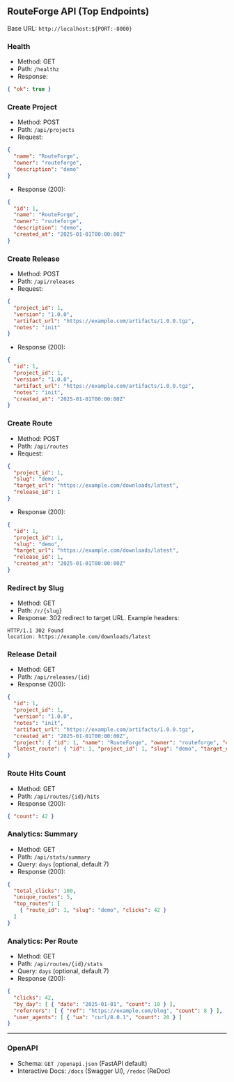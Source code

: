 ## RouteForge API (Top Endpoints)

Base URL: `http://localhost:${PORT:-8000}`

### Health

- Method: GET
- Path: `/healthz`
- Response:

```json
{ "ok": true }
```

### Create Project

- Method: POST
- Path: `/api/projects`
- Request:

```json
{
  "name": "RouteForge",
  "owner": "routeforge",
  "description": "demo"
}
```

- Response (200):

```json
{
  "id": 1,
  "name": "RouteForge",
  "owner": "routeforge",
  "description": "demo",
  "created_at": "2025-01-01T00:00:00Z"
}
```

### Create Release

- Method: POST
- Path: `/api/releases`
- Request:

```json
{
  "project_id": 1,
  "version": "1.0.0",
  "artifact_url": "https://example.com/artifacts/1.0.0.tgz",
  "notes": "init"
}
```

- Response (200):

```json
{
  "id": 1,
  "project_id": 1,
  "version": "1.0.0",
  "artifact_url": "https://example.com/artifacts/1.0.0.tgz",
  "notes": "init",
  "created_at": "2025-01-01T00:00:00Z"
}
```

### Create Route

- Method: POST
- Path: `/api/routes`
- Request:

```json
{
  "project_id": 1,
  "slug": "demo",
  "target_url": "https://example.com/downloads/latest",
  "release_id": 1
}
```

- Response (200):

```json
{
  "id": 1,
  "project_id": 1,
  "slug": "demo",
  "target_url": "https://example.com/downloads/latest",
  "release_id": 1,
  "created_at": "2025-01-01T00:00:00Z"
}
```

### Redirect by Slug

- Method: GET
- Path: `/r/{slug}`
- Response: 302 redirect to target URL. Example headers:

```
HTTP/1.1 302 Found
location: https://example.com/downloads/latest
```

### Release Detail

- Method: GET
- Path: `/api/releases/{id}`
- Response (200):

```json
{
  "id": 1,
  "project_id": 1,
  "version": "1.0.0",
  "notes": "init",
  "artifact_url": "https://example.com/artifacts/1.0.0.tgz",
  "created_at": "2025-01-01T00:00:00Z",
  "project": { "id": 1, "name": "RouteForge", "owner": "routeforge", "description": "demo", "created_at": "2025-01-01T00:00:00Z" },
  "latest_route": { "id": 1, "project_id": 1, "slug": "demo", "target_url": "https://example.com/downloads/latest", "release_id": 1, "created_at": "2025-01-01T00:00:00Z" }
}
```

### Route Hits Count

- Method: GET
- Path: `/api/routes/{id}/hits`
- Response (200):

```json
{ "count": 42 }
```

### Analytics: Summary

- Method: GET
- Path: `/api/stats/summary`
- Query: `days` (optional, default 7)
- Response (200):

```json
{
  "total_clicks": 100,
  "unique_routes": 5,
  "top_routes": [
    { "route_id": 1, "slug": "demo", "clicks": 42 }
  ]
}
```

### Analytics: Per Route

- Method: GET
- Path: `/api/routes/{id}/stats`
- Query: `days` (optional, default 7)
- Response (200):

```json
{
  "clicks": 42,
  "by_day": [ { "date": "2025-01-01", "count": 10 } ],
  "referrers": [ { "ref": "https://example.com/blog", "count": 8 } ],
  "user_agents": [ { "ua": "curl/8.0.1", "count": 20 } ]
}
```

---

### OpenAPI

- Schema: `GET /openapi.json` (FastAPI default)
- Interactive Docs: `/docs` (Swagger UI), `/redoc` (ReDoc)


